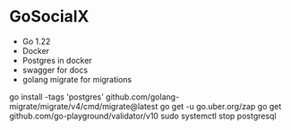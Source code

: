 # GoSocialX
- Go 1.22
- Docker
- Postgres in docker
- swagger for docs
- golang migrate for migrations

go install -tags 'postgres' github.com/golang-migrate/migrate/v4/cmd/migrate@latest
go get -u go.uber.org/zap
go get github.com/go-playground/validator/v10
sudo systemctl stop postgresql
